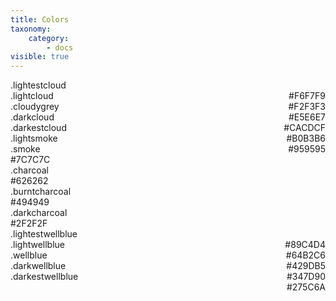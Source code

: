 ```yaml
---
title: Colors
taxonomy:
    category:
        - docs
visible: true
---
```


<div class="col-7">
<div class="ColorPalette">
<div class="ColorPaletteSwatches">
<div class="ColorPaletteShade hasDarkText lightestcloud">
<span class="ColorPaletteLabel">.lightestcloud</span>
<div class="ColorPaletteValue">
  <span class="ColorPaletteHex" style="float: right">#F6F7F9</span>
</div>
</div>

<div class="ColorPaletteShade hasDarkText lightcloud">
<span class="ColorPaletteLabel">.lightcloud</span>
  <div class="ColorPaletteValue">
      <span class="ColorPaletteHex" style="float: right">#F2F3F3</span>
  </div>
</div>

<div class="ColorPaletteShade isExpanded hasDarkText cloudygrey">
<span class="ColorPaletteLabel">.cloudygrey</span>
<div class="ColorPaletteValue">
  <span class="ColorPaletteHex" style="float: right">#E5E6E7</span>
</div>
</div>

<div class="ColorPaletteShade hasDarkText darkcloud">
<span class="ColorPaletteLabel">.darkcloud</span>
  <div class="ColorPaletteValue">
    <span class="ColorPaletteHex" style="float: right">#CACDCF</span>
  </div>
</div>

<div class="ColorPaletteShade hasDarkText darkestcloud">
<span class="ColorPaletteLabel">.darkestcloud</span>
  <div class="ColorPaletteValue">
    <span class="ColorPaletteHex" style="float: right">#B0B3B6</span>
  </div>
</div>

</div>
</div>

</div>

<div class="col-7">

<div class="ColorPalette">
<div class="ColorPaletteSwatches">

<div class="ColorPaletteShade lightsmoke">
<span class="ColorPaletteLabel">.lightsmoke</span>
<div class="ColorPaletteValue">
  <span class="ColorPaletteHex" style="float: right">#959595</span>
</div>
</div>

<div class="ColorPaletteShade smoke">
<span class="ColorPaletteLabel">.smoke</span>
  <div class="ColorPaletteValue">
      <span class="ColorPaletteHex">#7C7C7C</span>
  </div>
</div>

<div class="ColorPaletteShade isExpanded charcoal">
<span class="ColorPaletteLabel">.charcoal</span>
<div class="ColorPaletteValue">
  <span class="ColorPaletteHex">#626262</span>
</div>
</div>

<div class="ColorPaletteShade burntcharcoal">
<span class="ColorPaletteLabel">.burntcharcoal</span>
  <div class="ColorPaletteValue">
    <span class="ColorPaletteHex">#494949</span>
  </div>
</div>

<div class="ColorPaletteShade darkcharcoal">
<span class="ColorPaletteLabel">.darkcharcoal</span>
  <div class="ColorPaletteValue">
    <span class="ColorPaletteHex">#2F2F2F</span>
  </div>
</div>

</div>
</div>
</div>




<div class="col-7">

<div class="ColorPalette">
<div class="ColorPaletteSwatches">

<div class="ColorPaletteShade hasDarkText lightestwellblue">
<span class="ColorPaletteLabel">.lightestwellblue</span>
<div class="ColorPaletteValue">
  <span class="ColorPaletteHex" style="float: right">#89C4D4</span>
</div>
</div>


<div class="ColorPaletteShade hasDarkText lightwellblue">
<span class="ColorPaletteLabel">.lightwellblue</span>
  <div class="ColorPaletteValue">
      <span class="ColorPaletteHex" style="float: right">#64B2C6</span>
  </div>
</div>


<div class="ColorPaletteShade isExpanded hasDarkText wellblue">
<span class="ColorPaletteLabel">.wellblue</span>
<div class="ColorPaletteValue">
  <span class="ColorPaletteHex" style="float: right">#429DB5</span>
</div>
</div>


<div class="ColorPaletteShade darkwellblue">
<span class="ColorPaletteLabel">.darkwellblue</span>
  <div class="ColorPaletteValue">
    <span class="ColorPaletteHex" style="float: right">#347D90</span>
  </div>
</div>


<div class="ColorPaletteShade darkestwellblue">
<span class="ColorPaletteLabel">.darkestwellblue</span>
  <div class="ColorPaletteValue">
    <span class="ColorPaletteHex" style="float: right">#275C6A</span>
  </div>
</div>


</div>
</div>
</div>

